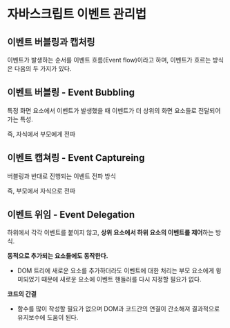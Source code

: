 # 자바스크립트 이벤트 관리법

## 이벤트 버블링과 캡처링

이벤트가 발생하는 순서를 이벤트 흐름(Event flow)이라고 하며, 이벤트가 흐르는 방식은 다음의 두 가지가 있다.

## 이벤트 버블링 - Event Bubbling

특정 화면 요소에서 이벤트가 발생했을 때 이벤트가 더 상위의 화면 요소들로 전달되어 가는 특성.

즉, 자식에서 부모에게 전파

## 이벤트 캡쳐링 - Event Captureing

버블링과 반대로 진행되는 이벤트 전파 방식

즉, 부모에서 자식으로 전파

## 이벤트 위임 - Event Delegation

하위에서 각각 이벤트를 붙이지 않고, **상위 요소에서 하위 요소의 이벤트를 제어**하는 방식.

**동적으로 추가되는 요소들에도 동작한다.**

- DOM 트리에 새로운 요소를 추가하더라도 이벤트에 대한 처리는 부모 요소에게 윙미되었기 때문에 새로운 요소에 이벤트 핸들러를 다시 지정할 필요가 없다.

**코드의 간결**

- 함수를 많이 작성할 필요가 없으며 DOM과 코드간의 연결이 간소해져 결과적으로 유지보수에 도움이 된다.